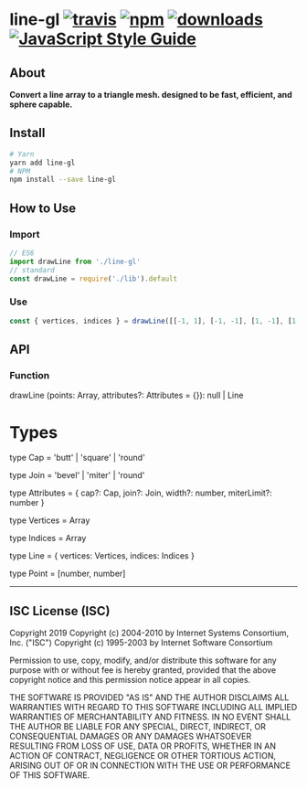 # line-gl [![travis][travis-image]][travis-url] [![npm][npm-image]][npm-url] [![downloads][downloads-image]][downloads-url] [![JavaScript Style Guide](https://img.shields.io/badge/code_style-standard-brightgreen.svg)](https://standardjs.com)

[travis-image]: https://travis-ci.org/regia-corporation/line-gl.svg?branch=master
[travis-url]: https://travis-ci.org/regia-corporation/line-gl
[npm-image]: https://img.shields.io/npm/v/line-gl.svg
[npm-url]: https://npmjs.org/package/line-gl
[downloads-image]: https://img.shields.io/npm/dm/line-gl.svg
[downloads-url]: https://www.npmjs.com/package/line-gl

## About

**Convert a line array to a triangle mesh. designed to be fast, efficient, and sphere capable.**

## Install

```sh
# Yarn
yarn add line-gl
# NPM
npm install --save line-gl
```

## How to Use

### Import

```js
// ES6
import drawLine from './line-gl'
// standard
const drawLine = require('./lib').default
```

### Use

```js
const { vertices, indices } = drawLine([[-1, 1], [-1, -1], [1, -1], [1, 1]], { width: 0.5, join: 'bevel', cap: 'butt' })
```


## API

### Function

drawLine (points: Array<Point>, attributes?: Attributes = {}): null | Line

# Types

type Cap = 'butt' | 'square' | 'round'

type Join = 'bevel' | 'miter' | 'round'

type Attributes = {
  cap?: Cap,
  join?: Join,
  width?: number,
  miterLimit?: number
}

type Vertices = Array<number>

type Indices = Array<number>

type Line = {
  vertices: Vertices,
  indices: Indices
}

type Point = [number, number]

---

## ISC License (ISC)

Copyright 2019 <Regia>
Copyright (c) 2004-2010 by Internet Systems Consortium, Inc. ("ISC")
Copyright (c) 1995-2003 by Internet Software Consortium

Permission to use, copy, modify, and/or distribute this software for any purpose with or without fee is hereby granted, provided that the above copyright notice and this permission notice appear in all copies.

THE SOFTWARE IS PROVIDED "AS IS" AND THE AUTHOR DISCLAIMS ALL WARRANTIES WITH REGARD TO THIS SOFTWARE INCLUDING ALL IMPLIED WARRANTIES OF MERCHANTABILITY AND FITNESS. IN NO EVENT SHALL THE AUTHOR BE LIABLE FOR ANY SPECIAL, DIRECT, INDIRECT, OR CONSEQUENTIAL DAMAGES OR ANY DAMAGES WHATSOEVER RESULTING FROM LOSS OF USE, DATA OR PROFITS, WHETHER IN AN ACTION OF CONTRACT, NEGLIGENCE OR OTHER TORTIOUS ACTION, ARISING OUT OF OR IN CONNECTION WITH THE USE OR PERFORMANCE OF THIS SOFTWARE.
